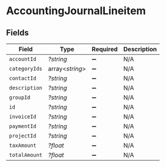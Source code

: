 # AccountingJournalLineitem


## Fields

| Field              | Type               | Required           | Description        |
| ------------------ | ------------------ | ------------------ | ------------------ |
| `accountId`        | *?string*          | :heavy_minus_sign: | N/A                |
| `categoryIds`      | array<*string*>    | :heavy_minus_sign: | N/A                |
| `contactId`        | *?string*          | :heavy_minus_sign: | N/A                |
| `description`      | *?string*          | :heavy_minus_sign: | N/A                |
| `groupId`          | *?string*          | :heavy_minus_sign: | N/A                |
| `id`               | *?string*          | :heavy_minus_sign: | N/A                |
| `invoiceId`        | *?string*          | :heavy_minus_sign: | N/A                |
| `paymentId`        | *?string*          | :heavy_minus_sign: | N/A                |
| `projectId`        | *?string*          | :heavy_minus_sign: | N/A                |
| `taxAmount`        | *?float*           | :heavy_minus_sign: | N/A                |
| `totalAmount`      | *?float*           | :heavy_minus_sign: | N/A                |